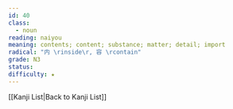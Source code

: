```yaml
---
id: 40
class:
  - noun
reading: naiyou
meaning: contents; content; substance; matter; detail; import
radical: "内 \rinside\r, 容 \rcontain"
grade: N3
status:
difficulty: ★
---
```

[[Kanji List|Back to Kanji List]]